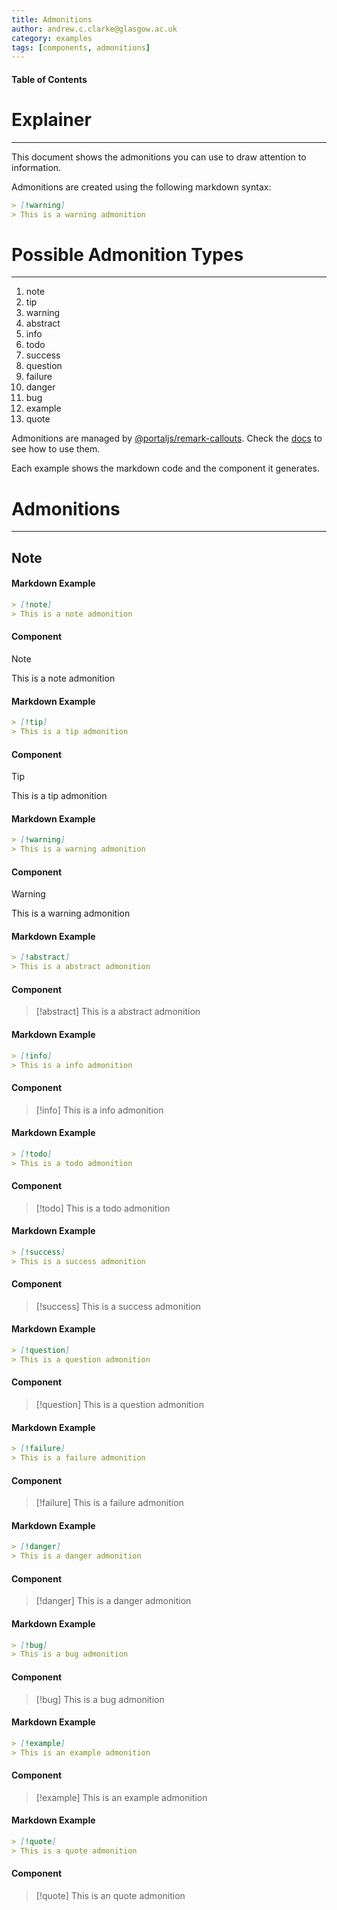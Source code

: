 ```yaml
---
title: Admonitions
author: andrew.c.clarke@glasgow.ac.uk
category: examples
tags: [components, admonitions]
---
```


#### Table of Contents


# Explainer 
-------------------------
This document shows the admonitions you can use to draw attention to information.

Admonitions are created using the following markdown syntax:

```markdown
> [!warning]
> This is a warning admonition
```

# Possible Admonition Types
-------------------------
1. note
2. tip
3. warning
4. abstract
5. info
6. todo
7. success
8. question
9. failure
10. danger
11. bug
12. example
13. quote 


Admonitions are managed by [@portaljs/remark-callouts](https://www.npmjs.com/package/@portaljs/remark-callouts). Check the [docs](https://github.com/datopian/portaljs/tree/main/packages/remark-callouts) to see how to use them. 

Each example shows the markdown code and the component it generates.

# Admonitions
-------------------------

## Note
#### Markdown Example
```markdown
> [!note]
> This is a note admonition
```
#### Component 
> [!note]
> This is a note admonition

#### Markdown Example
```markdown
> [!tip]
> This is a tip admonition
```
#### Component
> [!tip]
> This is a tip admonition

#### Markdown Example
```markdown
> [!warning]
> This is a warning admonition
```
#### Component
> [!warning]
> This is a warning admonition

#### Markdown Example
```markdown
> [!abstract]
> This is a abstract admonition
```
#### Component
> [!abstract]
> This is a abstract admonition

#### Markdown Example
```markdown
> [!info]
> This is a info admonition
```
#### Component
> [!info]
> This is a info admonition

#### Markdown Example
```markdown
> [!todo]
> This is a todo admonition
```
#### Component
> [!todo]
> This is a todo admonition

#### Markdown Example
```markdown
> [!success]
> This is a success admonition
```
#### Component
> [!success]
> This is a success admonition

#### Markdown Example
```markdown
> [!question]
> This is a question admonition
```
#### Component
> [!question]
> This is a question admonition

#### Markdown Example
```markdown
> [!failure]
> This is a failure admonition
```
#### Component
> [!failure]
> This is a failure admonition

#### Markdown Example
```markdown
> [!danger]
> This is a danger admonition
```
#### Component
> [!danger]
> This is a danger admonition

#### Markdown Example
```markdown
> [!bug]
> This is a bug admonition
```
#### Component
> [!bug]
> This is a bug admonition

#### Markdown Example
```markdown
> [!example]
> This is an example admonition
```
#### Component
> [!example]
> This is an example admonition

#### Markdown Example
```markdown
> [!quote]
> This is a quote admonition
```
#### Component
> [!quote]
> This is an quote admonition